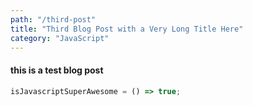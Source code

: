 ```yaml
---
path: "/third-post"
title: "Third Blog Post with a Very Long Title Here"
category: "JavaScript"
---
```


#### this is a test blog post

```javascript
isJavascriptSuperAwesome = () => true;
```

